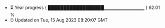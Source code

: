 - ⏳ Year progress { ██████████████████▁▁▁▁▁▁▁▁▁▁▁▁ } 62.01 %
- ⏰ Updated on Tue, 15 Aug 2023 08:20:07 GMT

